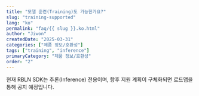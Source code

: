 ```yaml
---
title: "모델 훈련(Training)도 가능한가요?"
slug: "training-supported"
lang: "ko"
permalink: "faq/{{ slug }}.ko.html"
author: "Jiwon"
createdDate: "2025-03-31"
categories: ["제품 정보/호환성"]
tags: ["training", "inference"]
primaryCategory: "제품 정보/호환성"
order: "2"
---
```


현재 RBLN SDK는 추론(Inference) 전용이며, 향후 지원 계획이 구체화되면 로드맵을 통해 공지 예정입니다.
